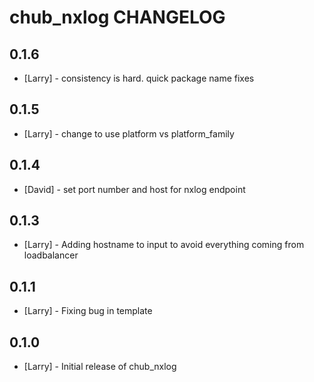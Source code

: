 chub_nxlog CHANGELOG
====================
0.1.6
-----
- [Larry] - consistency is hard. quick package name fixes

0.1.5
-----
- [Larry] - change to use platform vs platform_family

0.1.4
-----
- [David] - set port number and host for nxlog endpoint

0.1.3
-----
- [Larry] - Adding hostname to input to avoid everything coming from loadbalancer

0.1.1
-----
- [Larry] - Fixing bug in template

0.1.0
-----
- [Larry] - Initial release of chub_nxlog
